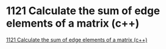 # 1121 Calculate the sum of edge elements of a matrix (c++)
[1121 Calculate the sum of edge elements of a matrix (c++)](https://aiwithcloud.com/2022/09/19/1121_calculate_the_sum_of_edge_elements_of_a_matrix_c/)